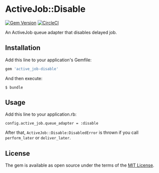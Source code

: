 # ActiveJob::Disable

[![Gem Version](https://badge.fury.io/rb/active_job-disable.svg)](https://badge.fury.io/rb/active_job-disable)
[![CircleCI](https://circleci.com/gh/smartoperation/active_job-disable.svg?style=svg)](https://circleci.com/gh/smartoperation/active_job-disable)

An ActiveJob queue adapter that disables delayed job.

## Installation

Add this line to your application's Gemfile:

```ruby
gem 'active_job-disable'
```

And then execute:

    $ bundle

## Usage

Add this line to your application.rb:

```
config.active_job.queue_adapter = :disable
```

After that, `ActiveJob::Disable:DisabledError` is thrown if you call `perform_later` or `deliver_later`.

## License

The gem is available as open source under the terms of the [MIT License](http://opensource.org/licenses/MIT).

